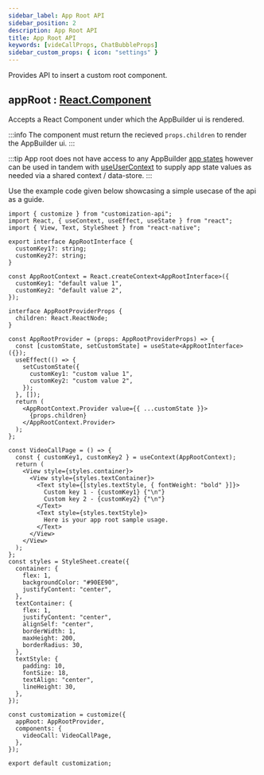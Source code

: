 ```yaml
---
sidebar_label: App Root API
sidebar_position: 2
description: App Root API
title: App Root API
keywords: [videCallProps, ChatBubbleProps]
sidebar_custom_props: { icon: "settings" }
---
```


Provides API to insert a custom root component.

## appRoot : [React.Component](https://github.com/DefinitelyTyped/DefinitelyTyped/blob/207516039691b23e567fa585c9d1aa3970ec3404/types/react/v16/index.d.ts#L78)

Accepts a React Component under which the AppBuilder ui is rendered.

:::info
The component must return the recieved `props.children` to render the AppBuilder ui.
:::

:::tip
App root does not have access to any AppBuilder [app states](/customization-api/api-reference/app-state-library) however can be used in tandem with [useUserContext](/customization-api/api-reference/components-api#useusercontext) to supply app state values as needed via a shared context / data-store.
:::

Use the example code given below showcasing a simple usecase of the api as a guide.

```tsx {72-79} gh="https://github.com/AgoraIO-Community/App-Builder-Customization-API-Examples/blob/main/customization-api-example/apiexamples/customization/api/app-root.tsx"
import { customize } from "customization-api";
import React, { useContext, useEffect, useState } from "react";
import { View, Text, StyleSheet } from "react-native";

export interface AppRootInterface {
  customKey1?: string;
  customKey2?: string;
}

const AppRootContext = React.createContext<AppRootInterface>({
  customKey1: "default value 1",
  customKey2: "default value 2",
});

interface AppRootProviderProps {
  children: React.ReactNode;
}

const AppRootProvider = (props: AppRootProviderProps) => {
  const [customState, setCustomState] = useState<AppRootInterface>({});
  useEffect(() => {
    setCustomState({
      customKey1: "custom value 1",
      customKey2: "custom value 2",
    });
  }, []);
  return (
    <AppRootContext.Provider value={{ ...customState }}>
      {props.children}
    </AppRootContext.Provider>
  );
};

const VideoCallPage = () => {
  const { customKey1, customKey2 } = useContext(AppRootContext);
  return (
    <View style={styles.container}>
      <View style={styles.textContainer}>
        <Text style={[styles.textStyle, { fontWeight: "bold" }]}>
          Custom key 1 - {customKey1} {"\n"}
          Custom key 2 - {customKey2} {"\n"}
        </Text>
        <Text style={styles.textStyle}>
          Here is your app root sample usage.
        </Text>
      </View>
    </View>
  );
};
const styles = StyleSheet.create({
  container: {
    flex: 1,
    backgroundColor: "#90EE90",
    justifyContent: "center",
  },
  textContainer: {
    flex: 1,
    justifyContent: "center",
    alignSelf: "center",
    borderWidth: 1,
    maxHeight: 200,
    borderRadius: 30,
  },
  textStyle: {
    padding: 10,
    fontSize: 18,
    textAlign: "center",
    lineHeight: 30,
  },
});

const customization = customize({
  appRoot: AppRootProvider,
  components: {
    videoCall: VideoCallPage,
  },
});

export default customization;
```

<imageSlider alt="App root override" darkImageSrc1="customization-api/api/components-api/videocall-bar-before.png" darkImageSrc2="customization-api/api/app-root-api/approot-after.png" />
